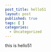 ```yaml
---
post_title: hello51
layout: post
published: true
tags: [ ]
categories:
  - Uncategorized
---
```

this is hello51
